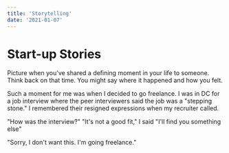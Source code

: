 ```yaml
---
title: 'Storytelling'
date: '2021-01-07'
---
```


# Start-up Stories

Picture when you've shared a defining moment in your life to someone. Think back on that time. You might say where it happened and how you felt. 

Such a moment for me was when I decided to go freelance. I was in DC for a job interview where the peer interviewers said the job was a "stepping stone." I remembered their resigned expressions when my recruiter called. 

"How was the interview?"
"It's not a good fit," I said
"I'll find you something else"

"Sorry, I don't want this. I'm going freelance."

 